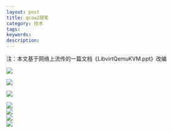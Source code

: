 ```yaml
---
layout: post
title: qcow2随笔
category: 技术
tags: 
keywords: 
description: 
---
```


注：本文基于网络上流传的一篇文档《LibvirtQemuKVM.ppt》改编

![](http://i.imgur.com/xAoTYu7.png)  


![](http://i.imgur.com/cU83pal.png)  

![](http://i.imgur.com/InGhVbh.png)  

![](http://i.imgur.com/hT8c5aJ.png)  
![](http://i.imgur.com/wvpkbhP.png)  
![](http://i.imgur.com/2iqlx2A.png)  
![](http://i.imgur.com/vIzMso3.png)  